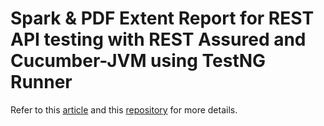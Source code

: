 # Spark & PDF Extent Report for REST API testing with REST Assured and Cucumber-JVM using TestNG Runner

Refer to this [article](https://ghchirp.site/4199/) and this [repository](https://github.com/grasshopper7/cucumber-rest-assured-extent-report-plugin) for more details.
